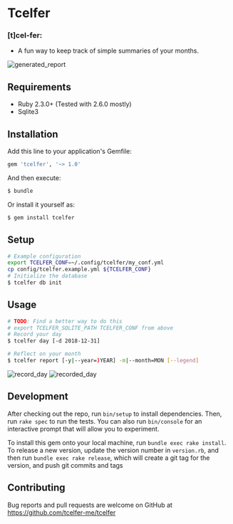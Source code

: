 # Tcelfer

### [t]cel-fer:
  - A fun way to keep track of simple summaries of your months.

![generated_report](/images/generated_report.png)

## Requirements
* Ruby 2.3.0+ (Tested with 2.6.0 mostly)
* Sqlite3

## Installation

Add this line to your application's Gemfile:

```ruby
gem 'tcelfer', '~> 1.0'
```

And then execute:
```bash
$ bundle
```
Or install it yourself as:
```bash
$ gem install tcelfer
```

## Setup
```bash
# Example configuration
export TCELFER_CONF=~/.config/tcelfer/my_conf.yml
cp config/tcelfer.example.yml ${TCELFER_CONF}
# Initialize the database
$ tcelfer db init
```

## Usage

```bash
# TODO: Find a better way to do this
# export TCELFER_SQLITE_PATH TCELFER_CONF from above
# Record your day
$ tcelfer day [-d 2018-12-31]

# Reflect on your month
$ tcelfer report [-y|--year=)YEAR] -m|--month=MON [--legend]
```
![record_day](/images/record_day.png)
![recorded_day](/images/recorded_day.png)

## Development

After checking out the repo, run `bin/setup` to install dependencies. Then, run `rake spec` to run the tests. You can also run `bin/console` for an interactive prompt that will allow you to experiment.

To install this gem onto your local machine, run `bundle exec rake install`. To release a new version, update the version number in `version.rb`, and then run `bundle exec rake release`, which will create a git tag for the version, and push git commits and tags

## Contributing

Bug reports and pull requests are welcome on GitHub at https://github.com/tcelfer-me/tcelfer
